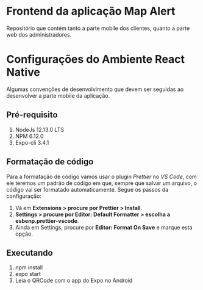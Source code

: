 # Frontend da aplicação Map Alert

Repositório que contém tanto a parte mobile dos clientes, quanto a parte web dos administradores.

# Configurações do Ambiente React Native

Algumas convenções de desenvolvimento que devem ser seguidas ao desenvolver a parte mobile da aplicação.

## Pré-requisito

1. NodeJs 12.13.0 LTS
2. NPM 6.12.0
3. Expo-cli 3.4.1

## Formatação de código

Para a formatação de código vamos usar o plugin _Prettier_ no _VS Code_, com ele teremos um padrão de código em que, sempre que salvar um arquivo, o código vai ser formatado automaticamente. Segue os passos da configuração:

1.  Vá em **Extensions > procure por Prettier > Install**.
2.  **Settings > procure por Editor: Default Formatter > escolha a esbenp.prettier-vscode**.
3.  Ainda em Settings, procure por **Editor: Format On Save** e marque esta opção.

## Executando

1. npm install
2. expo start
3. Leia o QRCode com o app do Expo no Android
